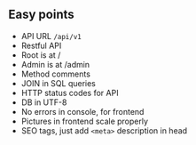 ## Easy points
- API URL `/api/v1`
- Restful API
- Root is at /
- Admin is at /admin
- Method comments
- JOIN in SQL queries
- HTTP status codes for API
- DB in UTF-8
- No errors in console, for frontend
- Pictures in frontend scale properly
- SEO tags, just add `<meta>` description in head